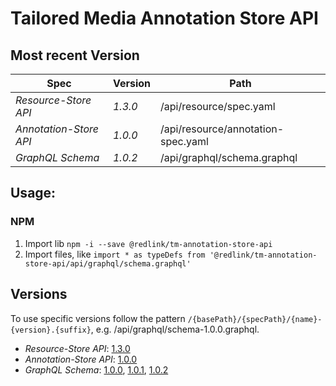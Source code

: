 # Tailored Media Annotation Store API

## Most recent Version
| Spec                   | Version | Path                               |
|------------------------|---------|------------------------------------|
| *Resource-Store API*   | _1.3.0_ | /api/resource/spec.yaml            |
| *Annotation-Store API* | _1.0.0_ | /api/resource/annotation-spec.yaml |
| *GraphQL Schema*       | _1.0.2_ | /api/graphql/schema.graphql        |

## Usage:
### NPM

1. Import lib `npm -i --save @redlink/tm-annotation-store-api`
2. Import files, like `import * as typeDefs from '@redlink/tm-annotation-store-api/api/graphql/schema.graphql'`

## Versions

To use specific versions follow the pattern `/{basePath}/{specPath}/{name}-{version}.{suffix}`, e.g. /api/graphql/schema-1.0.0.graphql.

* *Resource-Store API*: [1.3.0](./CHANGELOG.md#2.0.9)
* *Annotation-Store API*: [1.0.0](./CHANGELOG.md#2.0.40)
* *GraphQL Schema*: [1.0.0](./CHANGELOG.md#1.0.0), [1.0.1](./CHANGELOG.md#1.0.1), [1.0.2](./CHANGELOG.md#1.0.2)
